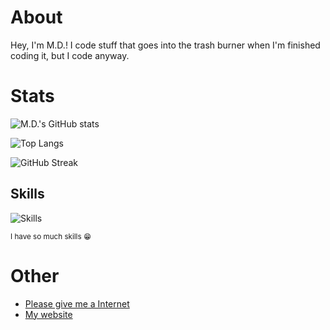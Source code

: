 # About
Hey, I'm M.D.! I code stuff that goes into the trash burner when I'm finished coding it, but I code anyway.
# Stats
![M.D.'s GitHub stats](https://github-readme-stats.vercel.app/api?username=mdwalters&show_icons=true&include_all_commits=true)

![Top Langs](https://github-readme-stats.vercel.app/api/top-langs/?username=mdwalters&langs_count=1000)

![GitHub Streak](http://github-readme-streak-stats.herokuapp.com?user=mdwalters)
## Skills
![Skills](https://skillicons.dev/icons?i=gtk,bootstrap,js,python,nodejs,html,vala,svelte,css,md,bash,ts,vue,vite,discord,cloudflare,linux,md,replit,twitter,vscode,cpp,mongodb,express,git)

<sup>I have so much skills 😁</sup>
# Other
- [Please give me a Internet](https://internetometer.com/give/48831)
- [My website](https://mdwalters.ml/)
